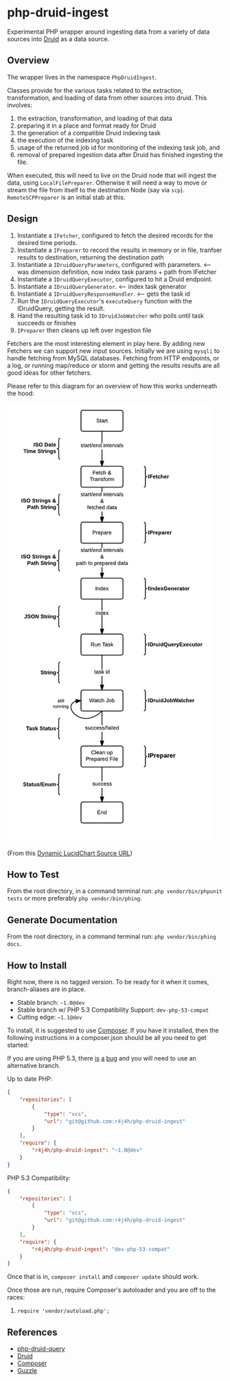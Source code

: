 php-druid-ingest
===============

Experimental PHP wrapper around ingesting data from a variety of data sources into [Druid](http://druid.io) as
a data source.

Overview
---------------

The wrapper lives in the namespace `PhpDruidIngest`.

Classes provide for the various tasks related to the extraction, transformation, and loading of data from
other sources into druid. This involves:

1. the extraction, transformation, and loading of that data
2. preparing it in a place and format ready for Druid
3. the generation of a compatible Druid indexing task
4. the execution of the indexing task
5. usage of the returned job id for monitoring of the indexing task job, and
6. removal of prepared ingestion data after Druid has finished ingesting the file.


When executed, this will need to live on the Druid node that will ingest the data, using `LocalFilePreparer`.
Otherwise it will need a way to move or stream the file from itself to the destination Node (say via `scp`).
`RemoteSCPPreparer` is an initial stab at this.


Design
---------------

1. Instantiate a `IFetcher`, configured to fetch the desired records for the desired time periods.
1. Instantiate a `IPreparer` to record the results in memory or in file, tranfser results to destination, returning the destination path
1. Instantiate a `IDruidQueryParameters`, configured with parameters. <-- was dimension definition, now index task params + path from IFetcher
1. Instantiate a `IDruidQueryExecutor`, configured to hit a Druid endpoint.
1. Instantiate a `IDruidQueryGenerator`. <-- index task generator
1. Instantiate a `IDruidQueryResponseHandler`. <-- gets the task id
1. Run the `IDruidQueryExecutor`'s `executeQuery` function with the IDruidQuery, getting the result.
1. Hand the resulting task id to `IDruidJobWatcher` who polls until task succeeds or finishes
1. `IPreparer` then cleans up left over ingestion file

Fetchers are the most interesting element in play here. By adding new Fetchers we can support new input sources.
Initially we are using `mysqli` to handle fetching from MySQL databases. Fetching from HTTP endpoints, or a log, or running
map/reduce or storm and getting the results results are all good ideas for other fetchers.

Please refer to this diagram for an overview of how this works underneath the hood:

![Process Flow](docs/process-flow.png)

(From this [Dynamic LucidChart Source URL](https://www.lucidchart.com/publicSegments/view/542c8edd-b500-4dc7-b37f-7a010a0048fd/image.png))



How to Test
-------------

From the root directory, in a command terminal run: `php vendor/bin/phpunit tests` or more preferably `php vendor/bin/phing`.


Generate Documentation
-------------

From the root directory, in a command terminal run: `php vendor/bin/phing docs`.


How to Install
---------------

Right now, there is no tagged version. To be ready for it when it comes, branch-aliases are in place.

- Stable branch: `~1.0@dev`
- Stable branch w/ PHP 5.3 Compatibility Support: `dev-php-53-compat`
- Cutting edge: `~1.1@dev`

To install, it is suggested to use [Composer](http://getcomposer.org). If you have it installed, then the following instructions
in a composer.json should be all you need to get started:

If you are using PHP 5.3, there [is](https://bugs.php.net/bug.php?id=66818) [a](http://php.net/archive/2014.php#id2014-08-14-1) [bug](https://bugs.php.net/bug.php?id=43200) and you will need to use an alternative branch.

Up to date PHP:

```json
{
    "repositories": [
        {
            "type": "vcs",
            "url": "git@github.com:r4j4h/php-druid-ingest"
        }
    ],
    "require": {
        "r4j4h/php-druid-ingest": "~1.0@dev"
    }
}
```

PHP 5.3 Compatibility:

```json
{
    "repositories": [
        {
            "type": "vcs",
            "url": "git@github.com:r4j4h/php-druid-ingest"
        }
    ],
    "require": {
        "r4j4h/php-druid-ingest": "dev-php-53-compat"
    }
}
```

Once that is in, `composer install` and `composer update` should work.

Once those are run, require Composer's autoloader and you are off to the races:

1. `require 'vendor/autoload.php';`



References
---------------

- [php-druid-query](https://github.com/r4j4h/php-druid-query)
- [Druid](http://druid.io)
- [Composer](http://getcomposer.org)
- [Guzzle](http://guzzle.readthedocs.org)
